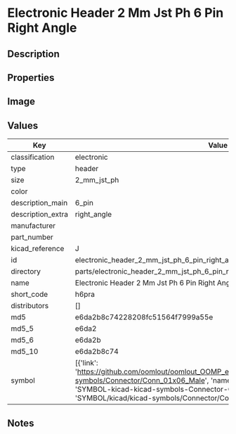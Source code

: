 # Electronic Header 2 Mm Jst Ph 6 Pin Right Angle

## Description

## Properties


## Image


## Values

| Key | Value |
| --- | --- |
| classification | electronic |
| type | header |
| size | 2_mm_jst_ph |
| color |  |
| description_main | 6_pin |
| description_extra | right_angle |
| manufacturer |  |
| part_number |  |
| kicad_reference | J |
| id | electronic_header_2_mm_jst_ph_6_pin_right_angle |
| directory | parts/electronic_header_2_mm_jst_ph_6_pin_right_angle |
| name | Electronic Header 2 Mm Jst Ph 6 Pin Right Angle |
| short_code | h6pra |
| distributors | [] |
| md5 | e6da2b8c74228208fc51564f7999a55e |
| md5_5 | e6da2 |
| md5_6 | e6da2b |
| md5_10 | e6da2b8c74 |
| symbol | [{'link': 'https://github.com/oomlout/oomlout_OOMP_eda_V2/tree/main/SYMBOL/kicad/kicad-symbols/Connector/Conn_01x06_Male', 'name': 'Connector : Conn_01x06_Male', 'id': 'SYMBOL-kicad-kicad-symbols-Connector-Conn_01x06_Male', 'directory': 'SYMBOL/kicad/kicad-symbols/Connector/Conn_01x06_Male/'}] |

## Notes

